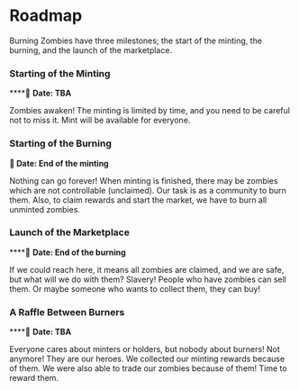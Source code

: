 # Roadmap

Burning Zombies have three milestones; the start of the minting, the burning, and the launch of the marketplace.

### Starting of the Minting

****:date: **Date: TBA**

Zombies awaken! The minting is limited by time, and you need to be careful not to miss it. Mint will be available for everyone.

### Starting of the Burning

****:date:** Date: End of the minting**

Nothing can go forever! When minting is finished, there may be zombies which are not controllable (unclaimed). Our task is as a community to burn them. Also, to claim rewards and start the market, we have to burn all unminted zombies.

### Launch of the Marketplace

****:date: **Date: End of the burning**

If we could reach here, it means all zombies are claimed, and we are safe, but what will we do with them? Slavery! People who have zombies can sell them. Or maybe someone who wants to collect them, they can buy!

### A Raffle Between Burners

****:date: **Date: TBA**

Everyone cares about minters or holders, but nobody about burners! Not anymore! They are our heroes. We collected our minting rewards because of them. We were also able to trade our zombies because of them! Time to reward them.
